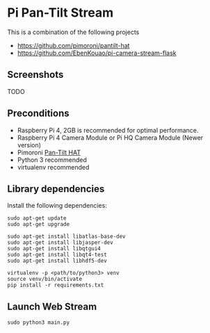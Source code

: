 # Pi Pan-Tilt Stream

This is a combination of the following projects
* https://github.com/pimoroni/pantilt-hat
* https://github.com/EbenKouao/pi-camera-stream-flask

## Screenshots
TODO

## Preconditions

* Raspberry Pi 4, 2GB is recommended for optimal performance.
* Raspberry Pi 4 Camera Module or Pi HQ Camera Module (Newer version)
* Pimoroni [Pan-Tilt HAT](https://shop.pimoroni.com/products/pan-tilt-hat?variant=22408353287)
* Python 3 recommended
* virtualenv recommended

## Library dependencies
Install the following dependencies:

```
sudo apt-get update 
sudo apt-get upgrade

sudo apt-get install libatlas-base-dev
sudo apt-get install libjasper-dev
sudo apt-get install libqtgui4 
sudo apt-get install libqt4-test
sudo apt-get install libhdf5-dev

virtualenv -p <path/to/python3> venv
source venv/bin/activate
pip install -r requirements.txt
```

## Launch Web Stream

```
sudo python3 main.py
```
